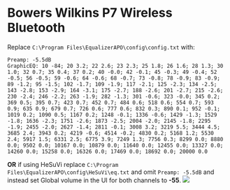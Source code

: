 # Bowers Wilkins P7 Wireless Bluetooth
Replace `C:\Program Files\EqualizerAPO\config\config.txt` with:
```
Preamp: -5.5dB
GraphicEQ: 10 -84; 20 3.2; 22 2.6; 23 2.3; 25 1.8; 26 1.6; 28 1.3; 30 1.0; 32 0.7; 35 0.4; 37 0.2; 40 -0.0; 42 -0.1; 45 -0.3; 49 -0.4; 52 -0.5; 56 -0.5; 59 -0.6; 64 -0.6; 68 -0.7; 73 -0.8; 78 -0.9; 83 -0.9; 89 -1.2; 95 -1.5; 102 -1.7; 109 -1.9; 117 -2.1; 125 -2.3; 134 -2.5; 143 -2.8; 153 -2.9; 164 -3.1; 175 -2.7; 188 -2.6; 201 -2.7; 215 -2.6; 230 -2.4; 246 -2.2; 263 -1.9; 282 -1.3; 301 -0.6; 323 -0.0; 345 0.2; 369 0.5; 395 0.7; 423 0.7; 452 0.7; 484 0.6; 518 0.6; 554 0.7; 593 0.9; 635 0.9; 679 0.7; 726 0.6; 777 0.6; 832 0.3; 890 0.1; 952 -0.1; 1019 0.2; 1090 0.5; 1167 0.2; 1248 -0.1; 1336 -0.6; 1429 -1.3; 1529 -1.8; 1636 -2.3; 1751 -2.6; 1873 -2.5; 2004 -2.0; 2145 -1.8; 2295 -1.9; 2455 -2.0; 2627 -1.4; 2811 -0.1; 3008 3.2; 3219 5.5; 3444 4.5; 3685 2.4; 3943 0.2; 4219 -0.6; 4514 -0.2; 4830 0.2; 5168 1.2; 5530 2.4; 5917 1.5; 6331 2.5; 6775 3.9; 7249 1.3; 7756 0.3; 8299 0.0; 8880 0.0; 9502 0.0; 10167 0.0; 10879 0.0; 11640 0.0; 12455 0.0; 13327 0.0; 14260 0.0; 15258 0.0; 16326 0.0; 17469 0.0; 18692 0.0; 20000 0.0
```
**OR** if using HeSuVi replace `C:\Program Files\EqualizerAPO\config\HeSuVi\eq.txt` and omit `Preamp: -5.5dB` and instead set Global volume in the UI for both channels to **-55**.
![](https://raw.githubusercontent.com/jaakkopasanen/AutoEq/master/results/SBAF-Serious/innerfidelity/onear/Bowers%20Wilkins%20P7%20Wireless%20Bluetooth/Bowers%20Wilkins%20P7%20Wireless%20Bluetooth.png)